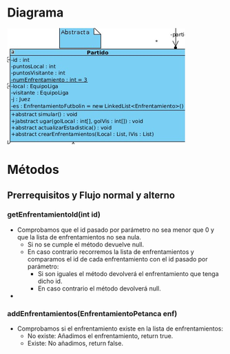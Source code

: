 # Diagrama

![umlPartido](https://github.com/Jloen1999/tramitesPlanificaciones/blob/3f992be0008cbe0472177ce3004849d8f8c301a7/estudios/UEX/Curso2/Asignaturas/MDP/ProyectoFinal2/Clases/Partido/images/UMLPartido.png)


# Métodos
## Prerrequisitos y Flujo normal y alterno
### getEnfrentamientoId(int id)
- Comprobamos que el id pasado por parámetro no sea menor que 0 y que la lista de enfrentamientos no sea nula.
	- Si no se cumple el método devuelve null.
	- En caso contrario recorremos la lista de enfrentamientos y comparamos el id de cada enfrentamiento con el id pasado por parámetro:
		- Si son iguales el método devolverá el enfrentamiento que tenga dicho id.
		- En caso contrario el método devolverá null.
- 

### addEnfrentamientos(EnfrentamientoPetanca enf)  
- Comprobamos si el enfrentamiento existe en la lista de enfrentamientos:
	- No existe: Añadimos el enfrentamiento, return true.  
	- Existe: No añadimos, return false.
